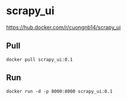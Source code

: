 # scrapy_ui

https://hub.docker.com/r/cuongnb14/scrapy_ui

## Pull

`docker pull scrapy_ui:0.1`

## Run

`docker run -d -p 8000:8000 scrapy_ui:0.1`

